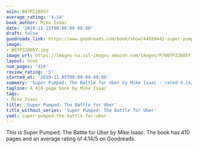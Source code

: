 ```yaml
---
asin: B07PZ2B85Y
average_rating: '4.14'
book_author: Mike Isaac
date: '2019-11-15T00:00:00-08:00'
draft: false
goodreads_link: https://www.goodreads.com/book/show/44599442-super-pumped
image:
- B07PZ2B85Y.jpg
image_url: https://images-na.ssl-images-amazon.com/images/P/B07PZ2B85Y.01._SCLZZZZZZZ.jpg
layout: book
num_pages: '410'
review_rating: '5'
started_at: '2019-11-05T00:00:00-08:00'
summary: 'Super Pumped: The Battle for Uber by Mike Isaac - rated 4.14/5 on Goodreads'
tagline: A 410-page book by Mike Isaac
tags:
- Mike Isaac
title: 'Super Pumped: The Battle for Uber'
title_without_series: 'Super Pumped: The Battle for Uber'
yaml: super-pumped-the-battle-for-uber
---
```


This is Super Pumped: The Battle for Uber by Mike Isaac. The book has 410 pages and an average rating of 4.14/5 on Goodreads.